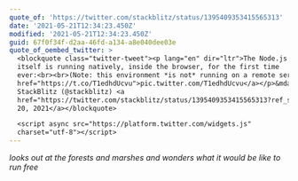 ```yaml
---
quote_of: 'https://twitter.com/stackblitz/status/1395409353415565313'
date: '2021-05-21T12:34:23.450Z'
modified: '2021-05-21T12:34:23.450Z'
guid: 67f0f34f-d2aa-46fd-a134-a8e040dee03e
quote_of_oembed_twitter: >
  <blockquote class="twitter-tweet"><p lang="en" dir="ltr">The Node.js runtime
  itself is running natively, inside the browser, for the first time
  ever:<br><br>(Note: this environment *is not* running on a remote server!) <a
  href="https://t.co/T1edhdUcvu">pic.twitter.com/T1edhdUcvu</a></p>&mdash;
  StackBlitz (@stackblitz) <a
  href="https://twitter.com/stackblitz/status/1395409353415565313?ref_src=twsrc%5Etfw">May
  20, 2021</a></blockquote>

  <script async src="https://platform.twitter.com/widgets.js"
  charset="utf-8"></script>
---
```

*looks out at the forests and marshes and wonders what it would be like to run free*
